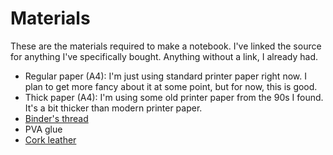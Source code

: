 # Materials

These are the materials required to make a notebook. I've linked the source for anything I've specifically bought. Anything without a link, I already had.

- Regular paper (A4): I'm just using standard printer paper right now. I plan to get more fancy about it at some point, but for now, this is good.
- Thick paper (A4): I'm using some old printer paper from the 90s I found. It's a bit thicker than modern printer paper.
- [Binder's thread](https://www.modulor.de/en/linen-binder-s-thread-th-0-42mm-type-30-3-150m-black.html)
- PVA glue
- [Cork leather](https://cork-shop.com/Korkleder-Korkstoff-vegan-Leder-naehen-basteln-kreativ-viele-Designs-und-Abmessungen-Acacia-35x25cm_1)
